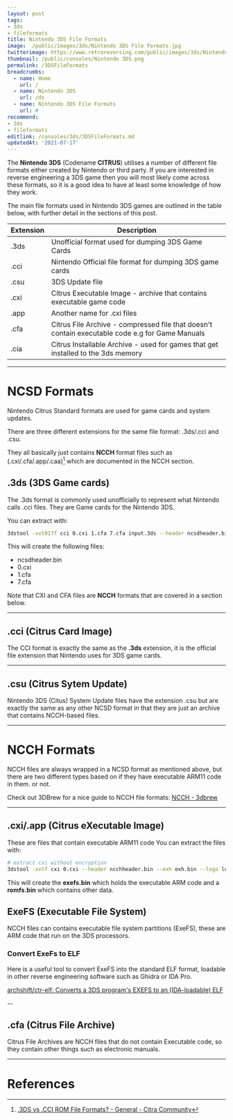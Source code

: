 ```yaml
---
layout: post
tags: 
- 3ds
- fileformats
title: Nintendo 3DS File Formats
image:  /public/images/3ds/Nintendo 3DS File Formats.jpg
twitterimage: https://www.retroreversing.com/public/images/3ds/Nintendo 3DS File Formats.jpg
thumbnail: /public/consoles/Nintendo 3DS.png
permalink: /3DSFileFormats
breadcrumbs:
  - name: Home
    url: /
  - name: Nintendo 3DS
    url: /ds
  - name: Nintendo 3DS File Formats
    url: #
recommend: 
- 3ds
- fileformats
editlink: /consoles/3ds/3DSFileFormats.md
updatedAt: '2021-07-17'
---
```

The **Nintendo 3DS** (Codename **CITRUS**) utilises a number of different file formats either created by Nintendo or third party. If you are interested in reverse engineering a 3DS game then you will most likely come across these formats, so it is a good idea to have at least some knowledge of how they work.

The main file formats used in Nintendo 3DS games are outlined in the table below, with further detail in the sections of this post.

Extension | Description
---|---
.3ds | Unofficial format used for dumping 3DS Game Cards
.cci | Nintendo Official file format for dumping 3DS game cards
.csu | 3DS Update file
.cxi | Citrus Executable Image - archive that contains executable game code
.app | Another name for .cxi files
.cfa | Citrus File Archive - compressed file that doesn't contain executable code e.g for Game Manuals
.cia | Citrus Installable Archive - used for games that get installed to the 3ds memory


---
# NCSD Formats
Nintendo Citrus Standard formats are used for game cards and system updates.

There are three different extensions for the same file format: .3ds/.cci and .csu.

They all basically just contains **NCCH** format files such as (.cxi/.cfa/.app/.caa)[^1] which are documented in the NCCH section. 

## .3ds (3DS Game cards)
The .3ds format is commonly used unofficially to represent what Nintendo calls .cci files. They are Game cards for the Nintendo 3DS.

You can extract with:
```bash
3dstool -xvt017f cci 0.cxi 1.cfa 7.cfa input.3ds --header ncsdheader.bin
```
This will create the following files:
* ncsdheader.bin
* 0.cxi 
* 1.cfa 
* 7.cfa

Note that CXI and CFA files are **NCCH** formats that are covered in a section below.

---
## .cci (Citrus Card Image)
The CCI format is exactly the same as the **.3ds** extension, it is the official file extension that Nintendo uses for 3DS game cards.

---
## .csu (Citrus Sytem Update)
Nintendo 3DS (Citus) System Update files have the extension .csu but are exactly the same as any other NCSD format in that they are just an archive that contains NCCH-based files.


---
# NCCH Formats
NCCH files are always wrapped in a NCSD format as mentioned above, but there are two different types based on if they have executable ARM11 code in them. or not.

Check out 3DBrew for a nice guide to NCCH file formats:
[NCCH - 3dbrew](https://www.3dbrew.org/wiki/NCCH) 

---
## .cxi/.app (Citrus eXecutable Image)
These are files that contain executable ARM11 code
You can extract the files with:
```bash
# extract cxi without encryption
3dstool -xvtf cxi 0.cxi --header ncchheader.bin --exh exh.bin --logo logo.bcma.lz --plain plain.bin --exefs exefs.bin --romfs romfs.bin
```

This will create the **exefs.bin** which holds the executable ARM code and a **romfs.bin** which contains other data.

## ExeFS (Executable File System)
NCCH files can contains executable file system partitions (ExeFS), these are ARM code that run on the 3DS processors.

### Convert ExeFs to ELF
Here is a useful tool to convert ExeFS into the standard ELF format, loadable in other reverse engineering software such as Ghidra or IDA Pro.

[archshift/ctr-elf: Converts a 3DS program's EXEFS to an (IDA-loadable) ELF](https://github.com/archshift/ctr-elf) 

--
## .cfa (Citrus File Archive) 
Citrus File Archives are  NCCH files that do not contain Executable code, so they contain other things such as electronic manuals.

---
# References
[^1]: [.3DS vs .CCI ROM File Formats? - General - Citra Community](https://community.citra-emu.org/t/3ds-vs-cci-rom-file-formats/191/2)
